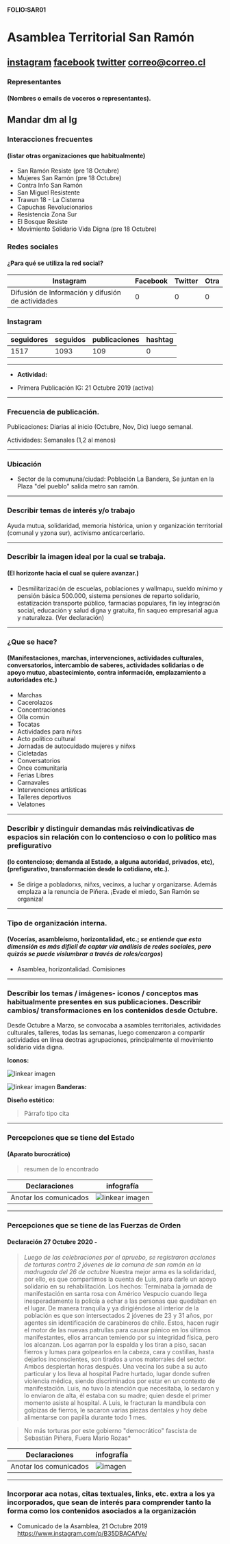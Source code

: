#### FOLIO:SAR01
# Asamblea Territorial San Ramón 

[instagram]()
[facebook]()
[twitter]()
<correo@correo.cl>
---

### Representantes
#### (Nombres o emails de voceros o representantes).
Mandar dm al Ig
---
### Interacciones frecuentes
#### (listar otras organizaciones que habitualmente)
* San Ramón Resiste (pre 18 Octubre)
* Mujeres San Ramón (pre 18 Octubre) 
* Contra Info San Ramón 
* San Miguel Resistente 
* Trawun 18 - La Cisterna 
* Capuchas Revolucionarios
* Resistencia Zona Sur 
* El Bosque Resiste 
* Movimiento Solidario Vida Digna (pre 18 Octubre)


### Redes sociales
#### ¿Para qué se utiliza la red social?
| Instagram | Facebook | Twitter | Otra 
|---|---|---|---|
|Difusión de Información y difusión de actividades |0|0| 0|

### **Instagram**
| seguidores | seguidos | publicaciones | hashtag 
|---|---|---|---|
|1517|1093|109| 0

---

* **Actividad:**   

* Primera Publicación IG: 21 Octubre 2019 (activa)

---
### Frecuencia de publicación.

Publicaciones: Diarias al inicio (Octubre, Nov, Dic) luego semanal.

Actividades: Semanales (1,2 al menos)

---
### Ubicación
* Sector de la comununa/ciudad: Población La Bandera, Se juntan en la  Plaza "del pueblo" salida metro san ramón.  

---
### Describir temas de interés y/o trabajo
Ayuda mutua, solidaridad, memoria histórica, union y organización territorial (comunal y yzona sur), activismo anticarcerlario. 

---
### Describir la imagen ideal por la cual se trabaja.
#### (El horizonte hacia el cual se quiere avanzar.)
* Desmilitarización de escuelas, poblaciones y wallmapu, sueldo mínimo y pensión básica 500.000, sistema pensiones de reparto solidario, estatización transporte público, farmacias populares, fin ley integración social, educación y salud digna y gratuita, fin saqueo empresarial agua y naturaleza. (Ver declaración)
---
### ¿Que se hace?
#### (Manifestaciones, marchas, intervenciones, actividades culturales, conversatorios, intercambio de saberes, actividades solidarias o de apoyo mutuo, abastecimiento, contra información, emplazamiento a autoridades etc.)
* Marchas
* Cacerolazos
* Concentraciones
* Olla común 
* Tocatas 
* Actividades para niñxs
* Acto político cultural
* Jornadas de autocuidado mujeres y niñxs 
* Cicletadas 
* Conversatorios
* Once comunitaria
* Ferias Libres 
* Carnavales 
* Intervenciones artísticas 
* Talleres deportivos 
* Velatones

---
### Describir y distinguir demandas más reivindicativas de espacios sin relación con lo contencioso o con lo político mas prefigurativo
#### (lo contencioso; demanda al Estado, a alguna autoridad, privados, etc), (prefigurativo, transformación desde lo cotidiano, etc.).
* Se dirige a pobladorxs, niñxs, vecinxs, a luchar y organizarse. Además emplaza a la renuncia de Piñera. ¡Evade el miedo, San Ramón se organiza! 
---
### Tipo de organización interna.
#### (Vocerías, asambleísmo, horizontalidad, etc.; *se entiende que esta dimensión es más difícil de captar vía análisis de redes sociales, pero quizás se puede vislumbrar a través de roles/cargos*)
* Asamblea, horizontalidad. Comisiones
---
### Describir los temas / imágenes- iconos / conceptos mas habitualmente presentes en sus publicaciones. Describir cambios/ transformaciones en los contenidos desde Octubre.
Desde Octubre a Marzo, se convocaba a asambles territoriales, actividades culturales, talleres, todas las semanas, luego comenzaron a compartir actividades en línea deotras agrupaciones, principalmente el movimiento solidario vida digna. 

**Iconos:**


![linkear imagen](1.png)

![linkear imagen](2.png)
**Banderas:**

**Diseño estético:**

> Párrafo tipo cita 

---
### Percepciones que se tiene del Estado
#### (Aparato burocrático)
> resumen de lo encontrado

| Declaraciones | infografía | 
|---|---|
|Anotar los comunicados | ![linkear imagen]() |

---
### Percepciones que se tiene de las Fuerzas de Orden
#### Declaración 27 Octubre 2020 - 
> *Luego de las celebraciones por el apruebo, se registraron acciones de torturas contra 2 jóvenes de la comuna de san ramón en la madrugada del 26 de octubre* Nuestra mejor arma es la solidaridad, por ello, es que compartimos la cuenta de Luis, para darle un apoyo solidario en su rehabilitación.
Los hechos: Terminaba la jornada de manifestación en santa rosa con Américo Vespucio cuando llega inesperadamente la policía a echar a las personas que quedaban en el lugar.
De manera tranquila y ya dirigiéndose al interior de la población es que son intersectados
2 jóvenes de 23 y 31 años, por agentes sin identificación de carabineros de chile. Éstos,
hacen rugir el motor de las nuevas patrullas para causar pánico en los últimos
manifestantes, ellos arrancan temiendo por su integridad física, pero los alcanzan.
Los agarran por la espalda y los tiran a piso, sacan fierros y lumas para golpearlos en la cabeza, cara y costillas, hasta dejarlos inconscientes, son tirados a unos matorrales del sector. Ambos despiertan horas después. Una vecina los sube a su auto particular y los lleva al hospital
Padre hurtado, lugar donde sufren violencia médica, siendo discriminados por estar en un contexto de manifestación.
Luis, no tuvo la atención que necesitaba, lo sedaron y lo enviaron de alta, él estaba con su
madre; quien desde el primer momento asiste al hospital. A Luis, le fracturan la mandíbula con golpizas de fierros, le sacaron varias piezas dentales y hoy debe alimentarse con papilla durante todo 1 mes. 

> No más torturas por este gobierno "democrático" fascista de Sebastián Piñera, Fuera Mario Rozas*




| Declaraciones | infografía | 
|---|---|
|Anotar los comunicados | ![imagen]() |


---
### Incorporar aca notas, citas textuales, links, etc. extra a los ya incorporados, que sean de interés para comprender tanto la forma como los contenidos asociados a la organización
* Comunicado de la Asamblea, 21 Octubre 2019
https://www.instagram.com/p/B35DBACAfVe/